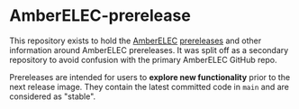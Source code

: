 # AmberELEC-prerelease
This repository exists to hold the [AmberELEC](https://github.com/AmberELEC/AmberELEC) [prereleases](https://github.com/AmberELEC/AmberELEC-prerelease/releases) and other information around AmberELEC prereleases.  It was split off as a secondary repository to avoid confusion with the primary AmberELEC GitHub repo.

Prereleases are intended for users to **explore new functionality** prior to the next release image. They contain the latest committed code in `main` and are considered as "stable".
